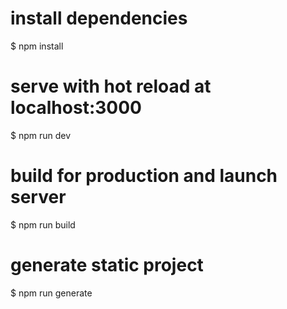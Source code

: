 # install dependencies
$ npm install

# serve with hot reload at localhost:3000
$ npm run dev

# build for production and launch server
$ npm run build

# generate static project
$ npm run generate
